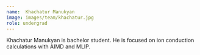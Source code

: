 ```yaml
---
name:  Khachatur Manukyan
image: images/team/khachatur.jpg
role: undergrad
---
```


Khachatur Manukyan is bachelor student. He is focused on ion conduction calculations
with AIMD and MLIP.





